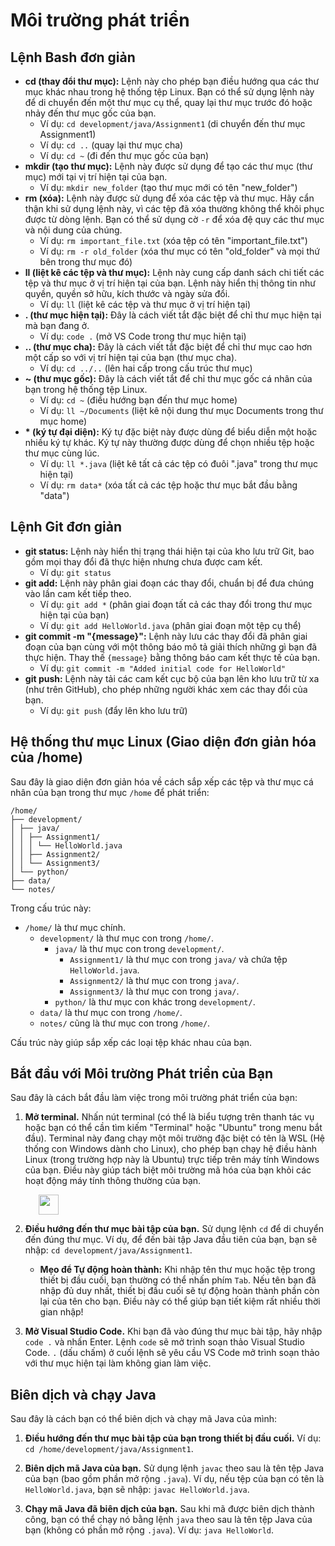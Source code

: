 # Môi trường phát triển

## Lệnh Bash đơn giản

-   **cd (thay đổi thư mục):** Lệnh này cho phép bạn điều hướng qua các thư mục khác nhau trong hệ thống tệp Linux. Bạn có thể sử dụng lệnh này để di chuyển đến một thư mục cụ thể, quay lại thư mục trước đó hoặc nhảy đến thư mục gốc của bạn.
    -   Ví dụ: `cd development/java/Assignment1` (di chuyển đến thư mục Assignment1)
    -   Ví dụ: `cd ..` (quay lại thư mục cha)
    -   Ví dụ: `cd ~` (đi đến thư mục gốc của bạn)
-   **mkdir (tạo thư mục):** Lệnh này được sử dụng để tạo các thư mục (thư mục) mới tại vị trí hiện tại của bạn.
    -   Ví dụ: `mkdir new_folder` (tạo thư mục mới có tên "new_folder")
-   **rm (xóa):** Lệnh này được sử dụng để xóa các tệp và thư mục. Hãy cẩn thận khi sử dụng lệnh này, vì các tệp đã xóa thường không thể khôi phục được từ dòng lệnh. Bạn có thể sử dụng cờ `-r` để xóa đệ quy các thư mục và nội dung của chúng.
    -   Ví dụ: `rm important_file.txt` (xóa tệp có tên "important_file.txt")
    -   Ví dụ: `rm -r old_folder` (xóa thư mục có tên "old_folder" và mọi thứ bên trong thư mục đó)
-   **ll (liệt kê các tệp và thư mục):** Lệnh này cung cấp danh sách chi tiết các tệp và thư mục ở vị trí hiện tại của bạn. Lệnh này hiển thị thông tin như quyền, quyền sở hữu, kích thước và ngày sửa đổi.
    -   Ví dụ: `ll` (liệt kê các tệp và thư mục ở vị trí hiện tại)
-   **. (thư mục hiện tại):** Đây là cách viết tắt đặc biệt để chỉ thư mục hiện tại mà bạn đang ở.
    -   Ví dụ: `code .` (mở VS Code trong thư mục hiện tại)
-   **.. (thư mục cha):** Đây là cách viết tắt đặc biệt để chỉ thư mục cao hơn một cấp so với vị trí hiện tại của bạn (thư mục cha).
    -   Ví dụ: `cd ../..` (lên hai cấp trong cấu trúc thư mục)
-   **~ (thư mục gốc):** Đây là cách viết tắt để chỉ thư mục gốc cá nhân của bạn trong hệ thống tệp Linux.
    -   Ví dụ: `cd ~` (điều hướng bạn đến thư mục home)
    -   Ví dụ: `ll ~/Documents` (liệt kê nội dung thư mục Documents trong thư mục home)
-   **\* (ký tự đại diện):** Ký tự đặc biệt này được dùng để biểu diễn một hoặc nhiều ký tự khác. Ký tự này thường được dùng để chọn nhiều tệp hoặc thư mục cùng lúc.
    -   Ví dụ: `ll *.java` (liệt kê tất cả các tệp có đuôi ".java" trong thư mục hiện tại)
    -   Ví dụ: `rm data*` (xóa tất cả các tệp hoặc thư mục bắt đầu bằng "data")

## Lệnh Git đơn giản

-   **git status:** Lệnh này hiển thị trạng thái hiện tại của kho lưu trữ Git, bao gồm mọi thay đổi đã thực hiện nhưng chưa được cam kết.
    -   Ví dụ: `git status`
-   **git add:** Lệnh này phân giai đoạn các thay đổi, chuẩn bị để đưa chúng vào lần cam kết tiếp theo.
    -   Ví dụ: `git add *` (phân giai đoạn tất cả các thay đổi trong thư mục hiện tại của bạn)
    -   Ví dụ: `git add HelloWorld.java` (phân giai đoạn một tệp cụ thể)
-   **git commit -m "{message}":** Lệnh này lưu các thay đổi đã phân giai đoạn của bạn cùng với một thông báo mô tả giải thích những gì bạn đã thực hiện. Thay thế `{message}` bằng thông báo cam kết thực tế của bạn.
    -   Ví dụ: `git commit -m "Added initial code for HelloWorld"`
-   **git push:** Lệnh này tải các cam kết cục bộ của bạn lên kho lưu trữ từ xa (như trên GitHub), cho phép những người khác xem các thay đổi của bạn.
    -   Ví dụ: `git push` (đẩy lên kho lưu trữ)

## Hệ thống thư mục Linux (Giao diện đơn giản hóa của /home)

Sau đây là giao diện đơn giản hóa về cách sắp xếp các tệp và thư mục cá nhân của bạn trong thư mục `/home` để phát triển:

```
/home/
├── development/
│ ├── java/
│ │ ├── Assignment1/
│ │ │ └── HelloWorld.java
│ │ ├── Assignment2/
│ │ └── Assignment3/
│ └── python/
├── data/
└── notes/
```

Trong cấu trúc này:

-   `/home/` là thư mục chính.
    -   `development/` là thư mục con trong `/home/`.
        -   `java/` là thư mục con trong `development/`.
            -   `Assignment1/` là thư mục con trong `java/` và chứa tệp `HelloWorld.java`.
            -   `Assignment2/` là thư mục con trong `java/`.
            -   `Assignment3/` là thư mục con trong `java/`.
        -   `python/` là thư mục con khác trong `development/`.
    -   `data/` là thư mục con trong `/home/`.
    -   `notes/` cũng là thư mục con trong `/home/`.

Cấu trúc này giúp sắp xếp các loại tệp khác nhau của bạn.

## Bắt đầu với Môi trường Phát triển của Bạn

Sau đây là cách bắt đầu làm việc trong môi trường phát triển của bạn:

1. **Mở terminal.** Nhấn nút terminal (có thể là biểu tượng trên thanh tác vụ hoặc bạn có thể cần tìm kiếm "Terminal" hoặc "Ubuntu" trong menu bắt đầu). Terminal này đang chạy một môi trường đặc biệt có tên là WSL (Hệ thống con Windows dành cho Linux), cho phép bạn chạy hệ điều hành Linux (trong trường hợp này là Ubuntu) trực tiếp trên máy tính Windows của bạn. Điều này giúp tách biệt môi trường mã hóa của bạn khỏi các hoạt động máy tính thông thường của bạn.

<img src="https://raw.githubusercontent.com/microsoft/terminal/master/res/terminal.ico" width="32" height="32" style="margin-left: 45px;">

2. **Điều hướng đến thư mục bài tập của bạn.** Sử dụng lệnh `cd` để di chuyển đến đúng thư mục. Ví dụ, để đến bài tập Java đầu tiên của bạn, bạn sẽ nhập: `cd development/java/Assignment1`.

    - **Mẹo để Tự động hoàn thành:** Khi nhập tên thư mục hoặc tệp trong thiết bị đầu cuối, bạn thường có thể nhấn phím `Tab`. Nếu tên bạn đã nhập đủ duy nhất, thiết bị đầu cuối sẽ tự động hoàn thành phần còn lại của tên cho bạn. Điều này có thể giúp bạn tiết kiệm rất nhiều thời gian nhập!

3. **Mở Visual Studio Code.** Khi bạn đã vào đúng thư mục bài tập, hãy nhập `code .` và nhấn Enter. Lệnh `code` sẽ mở trình soạn thảo Visual Studio Code. `.` (dấu chấm) ở cuối lệnh sẽ yêu cầu VS Code mở trình soạn thảo với thư mục hiện tại làm không gian làm việc.

## Biên dịch và chạy Java

Sau đây là cách bạn có thể biên dịch và chạy mã Java của mình:

1. **Điều hướng đến thư mục bài tập của bạn trong thiết bị đầu cuối.** Ví dụ: `cd /home/development/java/Assignment1`.

2. **Biên dịch mã Java của bạn.** Sử dụng lệnh `javac` theo sau là tên tệp Java của bạn (bao gồm phần mở rộng `.java`). Ví dụ, nếu tệp của bạn có tên là `HelloWorld.java`, bạn sẽ nhập: `javac HelloWorld.java`.

3. **Chạy mã Java đã biên dịch của bạn.** Sau khi mã được biên dịch thành công, bạn có thể chạy nó bằng lệnh `java` theo sau là tên tệp Java của bạn (không có phần mở rộng `.java`). Ví dụ: `java HelloWorld`.
